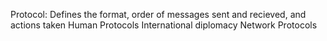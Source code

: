 Protocol:
Defines the format, order of messages sent and recieved, and actions taken
	Human Protocols
		International diplomacy
	Network Protocols




